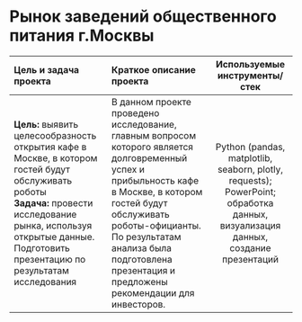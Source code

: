 # Рынок заведений общественного питания г.Москвы


Цель и задача проекта | Краткое описание проекта  | Используемые инструменты/стек
:---------------------|:--------------------------|:------------------------------------------------------------------:
**Цель:** выявить целесообразность открытия кафе в Москве, в котором гостей будут обслуживать роботы <br> **Задача:** провести исследование рынка, используя открытые данные. Подготовить презентацию по результатам исследования | В данном проекте проведено исследование, главным вопросом которого является долговременный успех и прибыльность кафе в Москве, в котором гостей будут обслуживать роботы-официанты. По результатам анализа была подготовлена презентация и предложены рекомендации для инвесторов. | Python (pandas, matplotlib, seaborn, plotly, requests); PowerPoint; обработка данных, визуализация данных, создание презентаций
